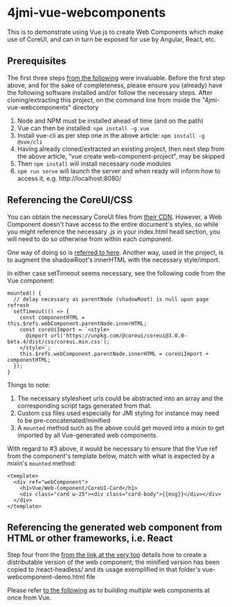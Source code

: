 # 4jmi-vue-webcomponents
This is to demonstrate using Vue.js to create Web Components which make use of CoreUI, and can in turn be exposed for use by Angular, React, etc.

## Prerequisites
The first three steps [from the following](https://medium.com/@royprins/get-started-with-vue-web-components-593b3d5b3200) were invaluable.  Before the first step above, and for the sake of completeness, please ensure you (already) have the following software installed and/or follow the necessary steps.  After cloning/extracting this project, on the command line from inside the "4jmi-vue-webcomponents" directory

1. Node and NPM must be installed ahead of time (and on the path)
2. Vue can then be installed: `npm install -g vue`
3. Install vue-cli as per step one in the above article: `npm install -g @vue/cli`
4. Having already cloned/extracted an existing project, then next step from the above article, "vue create web-component-project", may be skipped
5. Then `npm install` will install necessary node modules
6. `npm run serve` will launch the server and when ready will inform how to access it, e.g. http://localhost:8080/

## Referencing the CoreUI/CSS
You can obtain the necessary CoreUI files from [their CDN](https://coreui.io/docs/getting-started/download/#coreui-cdn).  However, a Web Component doesn't have access to the entire document's styles, so while you might reference the necessary .js in your index.html head section, you will need to do so otherwise from within each component.  

One way of doing so is [referred to here](https://developer.mozilla.org/en-US/docs/Web/Web_Components/Using_shadow_DOM).  Another way, used in the project, is to augment the shadowRoot's innerHTML with the necessary style/import.

In either case setTimeout seems necessary, see the following code from the Vue component:

```
mounted() {
  // delay necessary as parentNode (shadowRoot) is null upon page refresh
  setTimeout(() => {
    const componentHTML = this.$refs.webComponent.parentNode.innerHTML;
    const coreUiImport = `<style> 
      @import url('https://unpkg.com/@coreui/coreui@3.0.0-beta.4/dist/css/coreui.min.css');
    </style>`;
    this.$refs.webComponent.parentNode.innerHTML = coreUiImport + componentHTML;   		
  });
}
```

Things to note:
1. The necessary stylesheet urls could be abstracted into an array and the corresponding script tags generated from that.
2. Custom css files used especially for JMI styling for instance may need to be pre-concatenated/minified
3. A `mounted` method such as the above could get moved into a mixin to get imported by all Vue-generated web components.

With regard to #3 above, it would be necessary to ensure that the Vue ref from the component's template below, match with what is expected by a mixin's `mounted` method:

```
<template>
  <div ref="webComponent">
    <h1>Vue/Web-Component/CoreUI-Card</h1>
	<div class="card w-25"><div class="card-body">{{msg}}</div></div>
  </div>
</template>
```

## Referencing the generated web component from HTML or other frameworks, i.e. React

Step four from the [from the link at the very top](https://medium.com/@royprins/get-started-with-vue-web-components-593b3d5b3200) details how to create a distributable version of the web component; the minified version has been copied to /react-headless/ and its usage exemplified in that folder's vue-webcomponent-demo.html file

Please refer [to the following](https://cli.vuejs.org/guide/build-targets.html#bundle-that-registers-multiple-web-components) as to building *multiple* web components at once from Vue.
